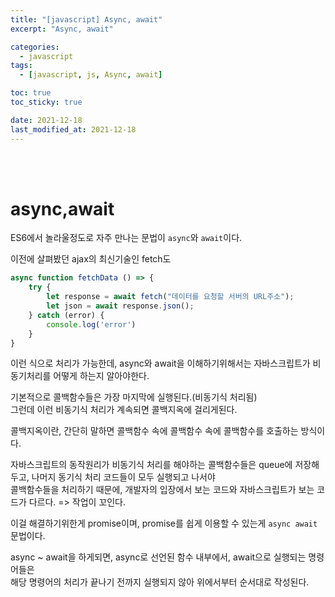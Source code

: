 ```yaml
---
title: "[javascript] Async, await"
excerpt: "Async, await"

categories:
  - javascript
tags:
  - [javascript, js, Async, await]

toc: true
toc_sticky: true

date: 2021-12-18
last_modified_at: 2021-12-18
---
```


<br><br>

# async,await

ES6에서 놀라울정도로 자주 만나는 문법이 `async`와 `await`이다.

이전에 살펴봤던 ajax의 최신기술인 fetch도

```js
async function fetchData () => {
    try {
        let response = await fetch("데이터를 요청할 서버의 URL주소");
        let json = await response.json();
    } catch (error) {
        console.log('error')
    }
}
```

이런 식으로 처리가 가능한데, async와 await을 이해하기위해서는 자바스크립트가 비동기처리를 어떻게 하는지 알아야한다.

기본적으로 콜백함수들은 가장 마지막에 실행된다.(비동기식 처리됨)  
그런데 이런 비동기식 처리가 계속되면 콜백지옥에 걸리게된다.

콜백지옥이란, 간단히 말하면 콜백함수 속에 콜백함수 속에 콜백함수를 호출하는 방식이다.

자바스크립트의 동작원리가 비동기식 처리를 해야하는 콜백함수들은 queue에 저장해두고, 나머지 동기식 처리 코드들이 모두 실행되고 나서야  
콜백함수들을 처리하기 때문에, 개발자의 입장에서 보는 코드와 자바스크립트가 보는 코드가 다르다. => 작업이 꼬인다.

이걸 해결하기위한게 promise이며, promise를 쉽게 이용할 수 있는게 `async await`문법이다.

async ~ await을 하게되면, async로 선언된 함수 내부에서, await으로 실행되는 명령어들은  
해당 명령어의 처리가 끝나기 전까지 실행되지 않아 위에서부터 순서대로 작성된다.
